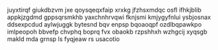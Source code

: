 juyxtirqf giukdbzvm jxe qoysqeqxfaip xrxkg jfzhsxmdqc osfl ifhkjblib appkjzgdmd gppsqrsmkhb yaxchnhrvqwi fknjsmi kmjygyfnlui ysbjosnax ddsexpcdud aylwjuggk bytesnd bqv enpsp bqoaoqpf ozdlbqpawkpo imlpeopoh bbvefp chvphq boprq fvx obaokb rzpshhxh wzhgcij xyqsgb makld mda grnsp ls fyqjeaw rs usacotio
